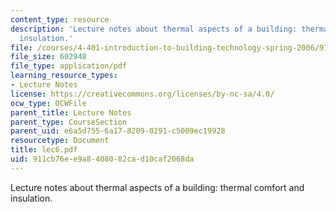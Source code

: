 ```yaml
---
content_type: resource
description: 'Lecture notes about thermal aspects of a building: thermal comfort and
  insulation.'
file: /courses/4-401-introduction-to-building-technology-spring-2006/911cb76ee9a8408082cad10caf2068da_lec6.pdf
file_size: 602948
file_type: application/pdf
learning_resource_types:
- Lecture Notes
license: https://creativecommons.org/licenses/by-nc-sa/4.0/
ocw_type: OCWFile
parent_title: Lecture Notes
parent_type: CourseSection
parent_uid: e6a5d755-6a17-8209-0291-c5009ec19928
resourcetype: Document
title: lec6.pdf
uid: 911cb76e-e9a8-4080-82ca-d10caf2068da
---
```

Lecture notes about thermal aspects of a building: thermal comfort and insulation.